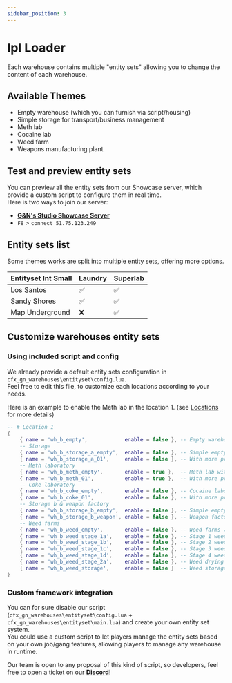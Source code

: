 ```yaml
---
sidebar_position: 3
---
```


# Ipl Loader

Each warehouse contains multiple "entity sets" allowing you to change the content of each warehouse.

## Available Themes

- Empty warehouse (which you can furnish via script/housing)
- Simple storage for transport/business management
- Meth lab
- Cocaine lab
- Weed farm
- Weapons manufacturing plant

## Test and preview entity sets

You can preview all the entity sets from our Showcase server, which provide a custom script to configure them in real time.<br/>
Here is two ways to join our server:

- [**G&N's Studio Showcase Server**](https://cfx.re/join/lpa6k4)
- `F8` > `connect 51.75.123.249`

## Entity sets list

Some themes works are split into multiple entity sets, offering more options.

| Entityset Int Small   | Laundry                                       | Superlab |
| --------------------- | ------------------------------------------------- | ----------- |
| Los Santos            | ✅                        | ✅          |
| Sandy Shores          | ✅                              | ✅          |
| Map Underground       | ❌                  | ✅          |

## Customize warehouses entity sets

### Using included script and config

We already provide a default entity sets configuration in `cfx_gn_warehouses\entityset\config.lua`.<br/>
Feel free to edit this file, to customize each locations according to your needs.

Here is an example to enable the Meth lab in the location 1. (see [Locations](/docs/Maps/Warehouses/Locations) for more details)

```lua
-- # Location 1
{
    { name = 'wh_b_empty',            enable = false }, -- Empty warehouse with light
    -- Storage
    { name = 'wh_b_storage_a_empty',  enable = false }, -- Simple empty storage
    { name = 'wh_b_storage_a_01',     enable = false }, -- With more props
    -- Meth laboratory
    { name = 'wh_b_meth_empty',       enable = true },  -- Meth lab with machine only / not in operation
    { name = 'wh_b_meth_01',          enable = true },  -- With more props / in operation
    -- Coke laboratory
    { name = 'wh_b_coke_empty',       enable = false }, -- Cocaine laboratory / not in operation
    { name = 'wh_b_coke_01',          enable = false }, -- With more props / in operation
    -- Storage b & weapon factory
    { name = 'wh_b_storage_b_empty',  enable = false }, -- Simple empty storage (B)
    { name = 'wh_b_storage_b_weapon', enable = false }, -- Weapon factory with stotage (B)
    -- Weed farms
    { name = 'wh_b_weed_empty',       enable = false }, -- Weed farms / not in operation
    { name = 'wh_b_weed_stage_1a',    enable = false }, -- Stage 1 weed plant
    { name = 'wh_b_weed_stage_1b',    enable = false }, -- Stage 2 weed plant
    { name = 'wh_b_weed_stage_1c',    enable = false }, -- Stage 3 weed plant
    { name = 'wh_b_weed_stage_1d',    enable = false }, -- Stage 4 weed plant
    { name = 'wh_b_weed_stage_2a',    enable = false }, -- Weed drying
    { name = 'wh_b_weed_storage',     enable = false }  -- Weed storage
}
```

### Custom framework integration

You can for sure disable our script (`cfx_gn_warehouses\entityset\config.lua` + `cfx_gn_warehouses\entityset\main.lua`) and create your own entity set system.<br/>
You could use a custom script to let players manage the entity sets based on your own job/gang features, allowing players to manage any warehouse in runtime.

Our team is open to any proposal of this kind of script, so developers, feel free to open a ticket on our [**Discord**](https://discord.com/invite/gnstudio)!
